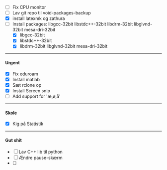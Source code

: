 - [ ] Fix CPU monitor
 - [ ] Lav git repo til void-packages-backup
 - [x] install latexmk og zathura
 - [ ] Install packages: libgcc-32bit libstdc++-32bit libdrm-32bit libglvnd-32bit mesa-dri-32bit 
	 - [x] libgcc-32bit
	 - [x] libstdc++-32bit
	 - [x] libdrm-32bit libglvnd-32bit mesa-dri-32bit

---
#### Urgent
- [x] Fix eduroam
- [x] Install matlab
- [x] Sæt rclone op
- [x] Install Screen snip
- [ ] Add support for 'æ,ø,å'

---
#### Skole
- [x] Kig på Statistik

---
#### Gut shit
- [ ] Lav C++ lib til python
- [ ] Ændre pause-skærm
- [ ] 